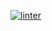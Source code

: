 [![linter](https://github.com/<shehnila>/<unit-7-05>/workflows/linter/badge.svg)](https://github.com/marketplace/actions/super-linter) 
